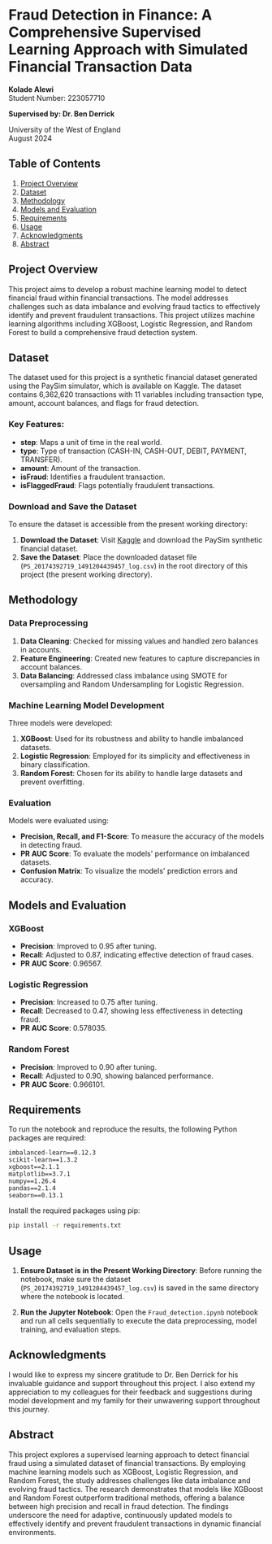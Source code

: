 # Fraud Detection in Finance: A Comprehensive Supervised Learning Approach with Simulated Financial Transaction Data

**Kolade Alewi**  
Student Number: 223057710  

**Supervised by: Dr. Ben Derrick**  

University of the West of England  
August 2024  

## Table of Contents
1. [Project Overview](#project-overview)
2. [Dataset](#dataset)
3. [Methodology](#methodology)
4. [Models and Evaluation](#models-and-evaluation)
5. [Requirements](#requirements)
6. [Usage](#usage)
7. [Acknowledgments](#acknowledgments)
8. [Abstract](#abstract)

## Project Overview

This project aims to develop a robust machine learning model to detect financial fraud within financial transactions. The model addresses challenges such as data imbalance and evolving fraud tactics to effectively identify and prevent fraudulent transactions. This project utilizes machine learning algorithms including XGBoost, Logistic Regression, and Random Forest to build a comprehensive fraud detection system.

## Dataset

The dataset used for this project is a synthetic financial dataset generated using the PaySim simulator, which is available on Kaggle. The dataset contains 6,362,620 transactions with 11 variables including transaction type, amount, account balances, and flags for fraud detection.

### Key Features:
- **step**: Maps a unit of time in the real world. 
- **type**: Type of transaction (CASH-IN, CASH-OUT, DEBIT, PAYMENT, TRANSFER).
- **amount**: Amount of the transaction.
- **isFraud**: Identifies a fraudulent transaction.
- **isFlaggedFraud**: Flags potentially fraudulent transactions.

### Download and Save the Dataset

To ensure the dataset is accessible from the present working directory:

1. **Download the Dataset**: Visit [Kaggle](https://www.kaggle.com/datasets/ealaxi/paysim1) and download the PaySim synthetic financial dataset.
2. **Save the Dataset**: Place the downloaded dataset file (`PS_20174392719_1491204439457_log.csv`) in the root directory of this project (the present working directory).

## Methodology

### Data Preprocessing
1. **Data Cleaning**: Checked for missing values and handled zero balances in accounts.
2. **Feature Engineering**: Created new features to capture discrepancies in account balances.
3. **Data Balancing**: Addressed class imbalance using SMOTE for oversampling and Random Undersampling for Logistic Regression.

### Machine Learning Model Development
Three models were developed:
1. **XGBoost**: Used for its robustness and ability to handle imbalanced datasets.
2. **Logistic Regression**: Employed for its simplicity and effectiveness in binary classification.
3. **Random Forest**: Chosen for its ability to handle large datasets and prevent overfitting.

### Evaluation
Models were evaluated using:
- **Precision, Recall, and F1-Score**: To measure the accuracy of the models in detecting fraud.
- **PR AUC Score**: To evaluate the models' performance on imbalanced datasets.
- **Confusion Matrix**: To visualize the models' prediction errors and accuracy.

## Models and Evaluation

### XGBoost
- **Precision**: Improved to 0.95 after tuning.
- **Recall**: Adjusted to 0.87, indicating effective detection of fraud cases.
- **PR AUC Score**: 0.96567.

### Logistic Regression
- **Precision**: Increased to 0.75 after tuning.
- **Recall**: Decreased to 0.47, showing less effectiveness in detecting fraud.
- **PR AUC Score**: 0.578035.

### Random Forest
- **Precision**: Improved to 0.90 after tuning.
- **Recall**: Adjusted to 0.90, showing balanced performance.
- **PR AUC Score**: 0.966101.

## Requirements

To run the notebook and reproduce the results, the following Python packages are required:

```
imbalanced-learn==0.12.3
scikit-learn==1.3.2
xgboost==2.1.1
matplotlib==3.7.1
numpy==1.26.4
pandas==2.1.4
seaborn==0.13.1
```

Install the required packages using pip:

```bash
pip install -r requirements.txt
```

## Usage

1. **Ensure Dataset is in the Present Working Directory**: Before running the notebook, make sure the dataset (`PS_20174392719_1491204439457_log.csv`) is saved in the same directory where the notebook is located.

2. **Run the Jupyter Notebook**: Open the `Fraud_detection.ipynb` notebook and run all cells sequentially to execute the data preprocessing, model training, and evaluation steps.

## Acknowledgments

I would like to express my sincere gratitude to Dr. Ben Derrick for his invaluable guidance and support throughout this project. I also extend my appreciation to my colleagues for their feedback and suggestions during model development and my family for their unwavering support throughout this journey.

## Abstract

This project explores a supervised learning approach to detect financial fraud using a simulated dataset of financial transactions. By employing machine learning models such as XGBoost, Logistic Regression, and Random Forest, the study addresses challenges like data imbalance and evolving fraud tactics. The research demonstrates that models like XGBoost and Random Forest outperform traditional methods, offering a balance between high precision and recall in fraud detection. The findings underscore the need for adaptive, continuously updated models to effectively identify and prevent fraudulent transactions in dynamic financial environments.
